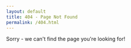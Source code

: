 ```yaml
---
layout: default
title: 404 - Page Not Found
permalink: /404.html
---
```


Sorry - we can't find the page you're looking for!
